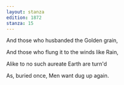 ```yaml
---
layout: stanza
edition: 1872
stanza: 15
---
```


And those who husbanded the Golden grain,

And those who flung it to the winds like Rain,

Alike to no such aureate Earth are turn'd

As, buried once, Men want dug up again.